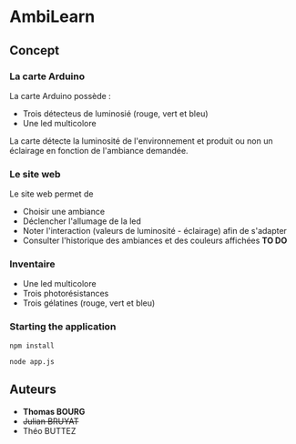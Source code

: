 # AmbiLearn

## Concept

### La carte Arduino

La carte Arduino possède :
- Trois détecteus de luminosié (rouge, vert et bleu)
- Une led multicolore

La carte détecte la luminosité de l'environnement et produit ou non un
éclairage en fonction de l'ambiance demandée. 


### Le site web

Le site web permet de
- Choisir une ambiance
- Déclencher l'allumage de la led
- Noter l'interaction (valeurs de luminosité - éclairage) afin de s'adapter
- Consulter l'historique des ambiances et des couleurs affichées **TO DO**

### Inventaire
- Une led multicolore
- Trois photorésistances
- Trois gélatines (rouge, vert et bleu)


### Starting the application


`npm install`

`node app.js`


## Auteurs

- **Thomas BOURG**
- ~~Julian BRUYAT~~
- Théo BUTTEZ
